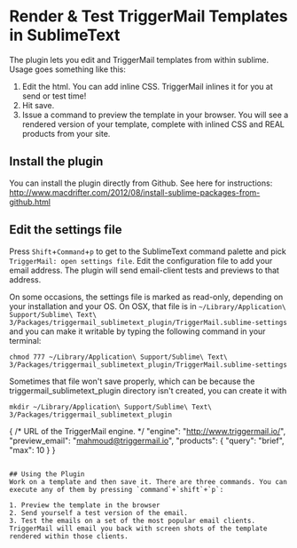 # Render & Test TriggerMail Templates in SublimeText

The plugin lets you edit and TriggerMail templates from within sublime. Usage goes something like this:

1. Edit the html. You can add inline CSS. TriggerMail inlines it for you at send or test time!
2. Hit save.
3. Issue a command to preview the template in your browser. You will see a rendered version of your template, complete with inlined CSS and REAL products from your site.

## Install the plugin
You can install the plugin directly from Github. See here for instructions:
http://www.macdrifter.com/2012/08/install-sublime-packages-from-github.html

## Edit the settings file
Press `Shift`+`Command`+`p` to get to the SublimeText command palette and pick `TriggerMail: open settings file`.
Edit the configuration file to add your email address. The plugin will send email-client tests and previews to that address.

On some occasions, the settings file is marked as read-only, depending on your installation and your OS. On OSX, that file is in `~/Library/Application\ Support/Sublime\ Text\ 3/Packages/triggermail_sublimetext_plugin/TriggerMail.sublime-settings` and you can make it writable by typing the following command in your terminal:

```
chmod 777 ~/Library/Application\ Support/Sublime\ Text\ 3/Packages/triggermail_sublimetext_plugin/TriggerMail.sublime-settings
```

Sometimes that file won't save properly, which can be because the triggermail_sublimetext_plugin directory isn't created, you can create it with

```
mkdir ~/Library/Application\ Support/Sublime\ Text\ 3/Packages/triggermail_sublimetext_plugin
```

{
    /*
    URL of the TriggerMail engine.
     */
    "engine": "http://www.triggermail.io/",
    "preview_email": "mahmoud@triggermail.io",
    "products": {
        "query": "brief",
        "max": 10
    }
}
```

## Using the Plugin
Work on a template and then save it. There are three commands. You can execute any of them by pressing `command`+`shift`+`p`:

1. Preview the template in the browser
2. Send yourself a test version of the email.
3. Test the emails on a set of the most popular email clients. TriggerMail will email you back with screen shots of the template rendered within those clients.
